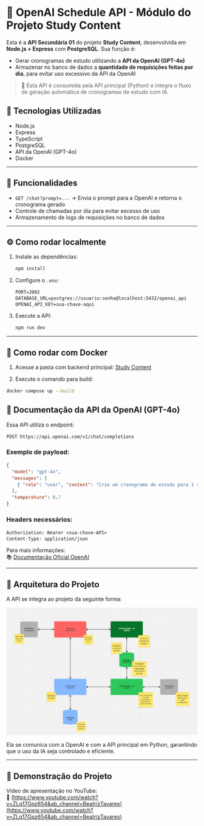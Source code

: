 
# 🤖 OpenAI Schedule API - Módulo do Projeto Study Content

Esta é a **API Secundária 01** do projeto **Study Content**, desenvolvida em **Node.js + Express** com **PostgreSQL**. Sua função é:

- Gerar cronogramas de estudo utilizando a **API da OpenAI (GPT-4o)**
- Armazenar no banco de dados a **quantidade de requisições feitas por dia**, para evitar uso excessivo da API da OpenAI

> 🔗 Esta API é consumida pela API principal (Python) e integra o fluxo de geração automática de cronogramas de estudo com IA.

## 🚀 Tecnologias Utilizadas

- Node.js
- Express
- TypeScript
- PostgreSQL
- API da OpenAI (GPT-4o)
- Docker

---

## 📌 Funcionalidades

- `GET /chat?prompt=...` → Envia o prompt para a OpenAI e retorna o cronograma gerado
- Controle de chamadas por dia para evitar excesso de uso
- Armazenamento de logs de requisições no banco de dados

---

## ⚙️ Como rodar localmente

1. Instale as dependências:
   ```bash
   npm install
   ```

2. Configure o `.env`:
   ```
   PORT=3002
   DATABASE_URL=postgres://usuario:senha@localhost:5432/openai_api
   OPENAI_API_KEY=sua-chave-aqui
   ```

3. Execute a API:
   ```bash
   npm run dev
   ```

---

## 🐳 Como rodar com Docker

1. Acesse a pasta com backend principal:
[Study Content](https://github.com/BeatrizTavare-s/MVP4-backend)

2. Execute o comando para build:
```bash
docker compose up --build
```

## 🧾 Documentação da API da OpenAI (GPT-4o)

Essa API utiliza o endpoint:

```
POST https://api.openai.com/v1/chat/completions
```

### Exemplo de payload:

```json
{
  "model": "gpt-4o",
  "messages": [
    { "role": "user", "content": "Crie um cronograma de estudo para 1 semana de inglês básico" }
  ],
  "temperature": 0.7
}
```

### Headers necessários:

```
Authorization: Bearer <sua-chave-API>
Content-Type: application/json
```

Para mais informações:  
📚 [Documentação Oficial OpenAI](https://platform.openai.com/docs/overview)

---

## 🧭 Arquitetura do Projeto

A API se integra ao projeto da seguinte forma:

![Arquitetura](https://github.com/BeatrizTavare-s/MVP4-backend/blob/main/img-readme/Fluxograma-explicado.PNG)

Ela se comunica com a OpenAI e com a API principal em Python, garantindo que o uso da IA seja controlado e eficiente.

---

## 🎥 Demonstração do Projeto

Vídeo de apresentação no YouTube:  
🔗 [https://www.youtube.com/watch?v=ZLq17Gpz654&ab_channel=BeatrizTavares](https://www.youtube.com/watch?v=ZLq17Gpz654&ab_channel=BeatrizTavares)
